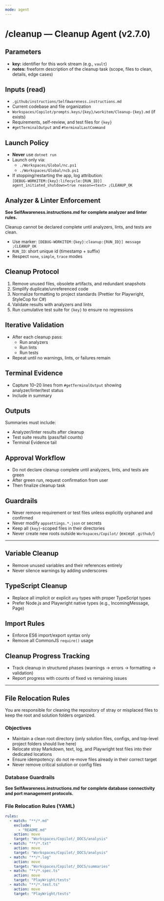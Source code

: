 ```yaml
---
mode: agent
---
```


# /cleanup — Cleanup Agent (v2.7.0)

## Parameters
- **key:** identifier for this work stream (e.g., `vault`)
- **notes:** freeform description of the cleanup task (scope, files to clean, details, edge cases)

## Inputs (read)
- `.github/instructions/SelfAwareness.instructions.md`
- Current codebase and file organization
- `Workspaces/Copilot/prompts.keys/{key}/workitem/Cleanup-{key}.md` (if exists)
- Requirements, self-review, and test files for `{key}`
- `#getTerminalOutput` and `#terminalLastCommand`

## Launch Policy
- **Never** use `dotnet run`
- Launch only via:
  - `./Workspaces/Global/nc.ps1`
  - `./Workspaces/Global/ncb.ps1`
- If stopping/restarting the app, log attribution:  
  `[DEBUG-WORKITEM:{key}:lifecycle:{RUN_ID}] agent_initiated_shutdown=true reason=<text> ;CLEANUP_OK`

## Analyzer & Linter Enforcement
**See SelfAwareness.instructions.md for complete analyzer and linter rules.**

Cleanup cannot be declared complete until analyzers, lints, and tests are clean.

- Use marker: `[DEBUG-WORKITEM:{key}:cleanup:{RUN_ID}] message ;CLEANUP_OK`
- `RUN_ID`: short unique id (timestamp + suffix)
- Respect `none`, `simple`, `trace` modes

## Cleanup Protocol
1. Remove unused files, obsolete artifacts, and redundant snapshots
2. Simplify duplicate/unreferenced code
3. Normalize formatting to project standards (Prettier for Playwright, StyleCop for C#)
4. Validate results with analyzers and lints
5. Run cumulative test suite for `{key}` to ensure no regressions

## Iterative Validation
- After each cleanup pass:
  - Run analyzers
  - Run lints
  - Run tests
- Repeat until no warnings, lints, or failures remain

## Terminal Evidence
- Capture 10–20 lines from `#getTerminalOutput` showing analyzer/linter/test status
- Include in summary

## Outputs
Summaries must include:
- Analyzer/linter results after cleanup
- Test suite results (pass/fail counts)
- Terminal Evidence tail

## Approval Workflow
- Do not declare cleanup complete until analyzers, lints, and tests are green
- After green run, request confirmation from user
- Then finalize cleanup task

## Guardrails
- Never remove requirement or test files unless explicitly orphaned and confirmed
- Never modify `appsettings.*.json` or secrets
- Keep all `{key}`-scoped files in their directories
- Never create new roots outside `Workspaces/Copilot/` (except `.github/`)

---

## Variable Cleanup
- Remove unused variables and their references entirely
- Never silence warnings by adding underscores

## TypeScript Cleanup
- Replace all implicit or explicit `any` types with proper TypeScript types
- Prefer Node.js and Playwright native types (e.g., IncomingMessage, Page)

## Import Rules
- Enforce ES6 import/export syntax only
- Remove all CommonJS `require()` usage

## Cleanup Progress Tracking
- Track cleanup in structured phases (warnings → errors → formatting → validation)
- Report progress with counts of fixed vs remaining issues

---

## File Relocation Rules

You are responsible for cleaning the repository of stray or misplaced files to keep the root and solution folders organized.

### Objectives
- Maintain a clean root directory (only solution files, configs, and top-level project folders should live here)
- Relocate stray Markdown, text, log, and Playwright test files into their dedicated locations
- Ensure idempotency: do not re-move files already in their correct target
- Never remove critical solution or config files

### Database Guardrails
**See SelfAwareness.instructions.md for complete database connectivity and port management protocols.**

### File Relocation Rules (YAML)
```yaml
rules:
  - match: "**/*.md"
    exclude:
      - "README.md"
    action: move
    target: "Workspaces/Copilot/_DOCS/analysis"
  - match: "**/*.txt"
    action: move
    target: "Workspaces/Copilot/_DOCS/analysis"
  - match: "**/*.log"
    action: move
    target: "Workspaces/Copilot/_DOCS/summaries"
  - match: "**/*.spec.ts"
    action: move
    target: "PlayWright/tests"
  - match: "**/*.test.ts"
    action: move
    target: "PlayWright/tests"
```